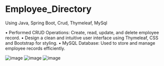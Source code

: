 # Employee_Directory

Using Java, Spring Boot, Crud, Thymeleaf, MySql

• Performed CRUD Operations: Create, read, update, and delete employee record. • Design a clean and intuitive user interface using Thymeleaf, CSS and Bootstrap for styling. • MySQL Database: Used to store and manage employee records efficiently.


![image](https://github.com/amaybhowate/Employee_Directory/assets/112569687/c55e8360-d41a-4194-b3a7-516eccaf1b0e)
![image](https://github.com/amaybhowate/Employee_Directory/assets/112569687/0ef1c514-61b0-4efd-955f-7b05daf19741)
![image](https://github.com/amaybhowate/Employee_Directory/assets/112569687/187f80e0-03e4-49b4-ad6f-313ed85ac624)

